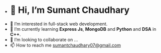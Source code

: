 - #  👋 Hi, I’m **Sumant Chaudhary** 
- 👀 I’m interested in full-stack web development.
- 🌱 I’m currently learning **Express Js**, **MongoDB** and **Python** and **DSA** in **C++**.
- 💞️ I’m looking to collaborate on ...
- 📫 How to reach me sumantchaudhary07@gmail.com

<!---
sumant7/sumant7 is a ✨ special ✨ repository because its `README.md` (this file) appears on your GitHub profile.
You can click the Preview link to take a look at your changes.
--->

